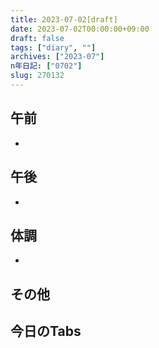 ```yaml
---
title: 2023-07-02[draft]
date: 2023-07-02T00:00:00+09:00
draft: false
tags: ["diary", ""]
archives: ["2023-07"]
n年日記: ["0702"]
slug: 270132
---
```

## 午前
- 
## 午後
- 
## 体調
- 
## その他
## 今日のTabs